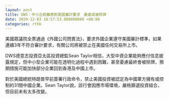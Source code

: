 ```yaml
---
layout: post
title: DWS：中小企較難應對美國審計要求　憂慮或被除牌
date: 2020-12-03 16:57:53.000000000 +08:00
categories: rthk
---
```


美國眾議院全票通過《外國公司問責法》，要求外國企業遵守美國審計標準，如果連續3年不符合審計要求，有關公司將被禁止在美國任何交易所上市。

DWS德意志投資亞太區投資總監Sean Taylor相信，大型中資企業能夠應付信息披露規定，但中小型企業可能在透明化過程中遇到困難，甚至憂慮最終會被除牌，預期措施可能加快部分企業回到香港及中國上市。

對於美國總統特朗普早前簽署行政命令，禁止美國投資被認定為中國軍方擁有或控制的31間中國企業。Sean Taylor說，該行會因應市場環境，嚴格篩選投資組合，但目前未有太多改變。
